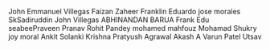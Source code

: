 John Emmanuel Villegas
Faizan Zaheer
Franklin Eduardo
jose morales
SkSadiruddin
John  Villegas
ABHINANDAN BARUA
Frank Edu
seabeePraveen
Pranav
Rohit Pandey
mohamed mahfouz
Mohamad Shukry
joy moral
Ankit Solanki
Krishna
Pratyush Agrawal
Akash A
Varun Patel 
Utsav


